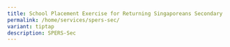 ```yaml
---
title: School Placement Exercise for Returning Singaporeans Secondary
permalink: /home/services/spers-sec/
variant: tiptap
description: SPERS-Sec
---
```

